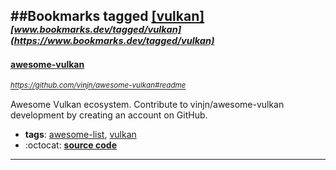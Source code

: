##Bookmarks tagged [[vulkan]](https://www.bookmarks.dev?q=[vulkan])
_<sup><sup>[www.bookmarks.dev/tagged/vulkan](https://www.bookmarks.dev/tagged/vulkan)</sup></sup>_
---
#### [awesome-vulkan](https://github.com/vinjn/awesome-vulkan#readme)
_<sup>https://github.com/vinjn/awesome-vulkan#readme</sup>_

Awesome Vulkan ecosystem. Contribute to vinjn/awesome-vulkan development by creating an account on GitHub.
* **tags**: [awesome-list](../tagged/awesome-list.md), [vulkan](../tagged/vulkan.md)
* :octocat: **[source code](https://github.com/vinjn/awesome-vulkan#readme)**
---
